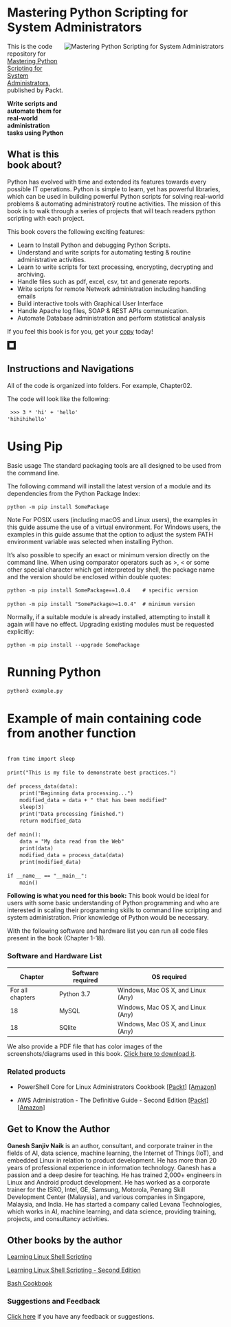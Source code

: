 # Mastering Python Scripting for System Administrators

<a href="https://www.packtpub.com/networking-and-servers/mastering-python-scripting-system-administrators?utm_source=github&utm_medium=repository&utm_campaign=9781789133226 "><img src="https://dz13w8afd47il.cloudfront.net/sites/default/files/imagecache/ppv4_main_book_cover/9781789133226%20Copy.png" alt="Mastering Python Scripting for System Administrators" height="256px" align="right"></a>

This is the code repository for [Mastering Python Scripting for System Administrators](https://www.packtpub.com/networking-and-servers/mastering-python-scripting-system-administrators?utm_source=github&utm_medium=repository&utm_campaign=9781789133226), published by Packt.

**Write scripts and automate them for real-world administration tasks using Python**

## What is this book about?
Python has evolved with time and extended its features towards every possible IT operations. Python is simple to learn, yet has powerful libraries, which can be used in building powerful Python scripts for solving real-world problems &amp; automating administratorӳ routine activities. The mission of this book is to walk through a series of projects that will teach readers python scripting with each project.

This book covers the following exciting features:
* Learn to Install Python and debugging Python Scripts. 
* Understand and write scripts for automating testing & routine administrative activities. 
* Learn to write scripts for text processing, encrypting, decrypting and archiving. 
* Handle files such as pdf, excel, csv, txt and generate reports. 
* Write scripts for remote Network administration including handling emails 
* Build interactive tools with Graphical User Interface 
* Handle Apache log files, SOAP & REST APIs communication. 
* Automate Database administration and perform statistical analysis 

If you feel this book is for you, get your [copy](https://www.amazon.com/dp/178913322X) today!

<a href="https://www.packtpub.com/?utm_source=github&utm_medium=banner&utm_campaign=GitHubBanner"><img src="https://raw.githubusercontent.com/PacktPublishing/GitHub/master/GitHub.png" 
alt="https://www.packtpub.com/" border="5" /></a>

## Instructions and Navigations
All of the code is organized into folders. For example, Chapter02.

The code will look like the following:
```
 >>> 3 * 'hi' + 'hello'
'hihihihello' 
```
# Using Pip 

Basic usage
The standard packaging tools are all designed to be used from the command line.

The following command will install the latest version of a module and its dependencies from the Python Package Index:

~~~
python -m pip install SomePackage
~~~

Note For POSIX users (including macOS and Linux users), the examples in this guide assume the use of a virtual environment.
For Windows users, the examples in this guide assume that the option to adjust the system PATH environment variable was selected when installing Python.

It’s also possible to specify an exact or minimum version directly on the command line. When using comparator operators such as >, < or some other special character which get interpreted by shell, the package name and the version should be enclosed within double quotes:

~~~
python -m pip install SomePackage==1.0.4    # specific version

python -m pip install "SomePackage>=1.0.4"  # minimum version
~~~

Normally, if a suitable module is already installed, attempting to install it again will have no effect. Upgrading existing modules must be requested explicitly:

~~~
python -m pip install --upgrade SomePackage
~~~

# Running Python 

~~~
python3 example.py
~~~

# Example of main containing code from another function


~~~~

from time import sleep

print("This is my file to demonstrate best practices.")

def process_data(data):
    print("Beginning data processing...")
    modified_data = data + " that has been modified"
    sleep(3)
    print("Data processing finished.")
    return modified_data

def main():
    data = "My data read from the Web"
    print(data)
    modified_data = process_data(data)
    print(modified_data)

if __name__ == "__main__":
    main()

~~~~


**Following is what you need for this book:**
This book would be ideal for users with some basic understanding of Python programming and who are interested in scaling their programming skills to command line scripting and system administration.  Prior knowledge of Python would be necessary.

With the following software and hardware list you can run all code files present in the book (Chapter 1-18).
### Software and Hardware List
| Chapter | Software required | OS required |
| -------- | ------------------------------------ | ----------------------------------- |
| For all chapters | Python 3.7 | Windows, Mac OS X, and Linux (Any) |
| 18 | MySQL | Windows, Mac OS X, and Linux (Any) |
| 18 | SQlite | Windows, Mac OS X, and Linux (Any) |

We also provide a PDF file that has color images of the screenshots/diagrams used in this book. [Click here to download it]().

### Related products
* PowerShell Core for Linux Administrators Cookbook [[Packt]](https://www.packtpub.com/networking-and-servers/powershell-core-linux-administrators-cookbook?utm_source=github&utm_medium=repository&utm_campaign=9781789137231) [[Amazon]](https://www.amazon.com/dp/1789137233)

* AWS Administration - The Definitive Guide - Second Edition [[Packt]](https://www.packtpub.com/virtualization-and-cloud/aws-administration-definitive-guide-second-edition?utm_source=github&utm_medium=repository&utm_campaign=9781788478793) [[Amazon]](https://www.amazon.com/dp/1788478797)

## Get to Know the Author
**Ganesh Sanjiv Naik**
is an author, consultant, and corporate trainer in the fields of AI, data science, machine learning, the Internet of Things (IoT), and embedded Linux in relation to product development. He has more than 20 years of professional experience in information technology. Ganesh has a passion and a deep desire for teaching. He has trained 2,000+ engineers in Linux and Android product development. He has worked as a corporate trainer for the ISRO, Intel, GE, Samsung, Motorola, Penang Skill Development Center (Malaysia), and various companies in Singapore, Malaysia, and India. He has started a company called Levana Technologies, which works in AI, machine learning, and data science, providing training, projects, and consultancy activities.

## Other books by the author
[Learning Linux Shell Scripting](https://www.packtpub.com/networking-and-servers/learning-linux-shell-scripting?utm_source=github&utm_medium=repository&utm_campaign=9781785286216)

[Learning Linux Shell Scripting - Second Edition](https://www.packtpub.com/networking-and-servers/learning-linux-shell-scripting-second-edition?utm_source=github&utm_medium=repository&utm_campaign=9781788993197)

[Bash Cookbook](https://www.packtpub.com/application-development/bash-cookbook?utm_source=github&utm_medium=repository&utm_campaign=9781788629362)

### Suggestions and Feedback
[Click here](https://docs.google.com/forms/d/e/1FAIpQLSdy7dATC6QmEL81FIUuymZ0Wy9vH1jHkvpY57OiMeKGqib_Ow/viewform) if you have any feedback or suggestions.


